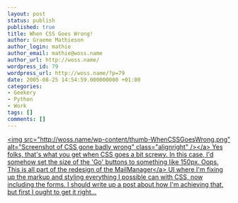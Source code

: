 ```yaml
---
layout: post
status: publish
published: true
title: When CSS Goes Wrong!
author: Graeme Mathieson
author_login: mathie
author_email: mathie@woss.name
author_url: http://woss.name/
wordpress_id: 79
wordpress_url: http://woss.name/?p=79
date: 2005-08-25 14:54:59.000000000 +01:00
categories:
- Geekery
- Python
- Work
tags: []
comments: []
---
```

<a href="http:&#47;&#47;woss.name&#47;wp-content&#47;WhenCSSGoesWrong.png"><img src="http:&#47;&#47;woss.name&#47;wp-content&#47;thumb-WhenCSSGoesWrong.png" alt="Screenshot of CSS gone badly wrong" class="alignright" &#47;><&#47;a> Yes folks, that's what you get when CSS goes a bit screwy.  In this case, I'd somehow set the size of the 'Go' buttons to something like 150px.  Oops.  This is all part of the redesign of the <a href="http:&#47;&#47;www.logicalware.com&#47;" title="MailManager email response management system">MailManager<&#47;a> UI where I'm fixing up the markup and styling everything I possible can with CSS, now including the forms.  I should write up a post about how I'm achieving that, but first I ought to get it right...
